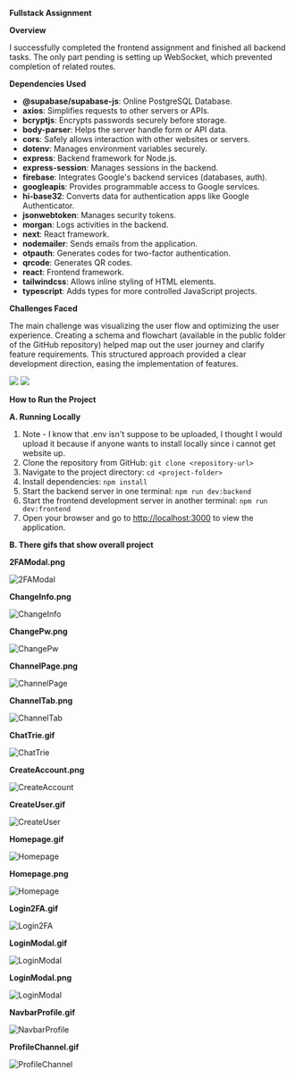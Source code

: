 <p><strong>Fullstack Assignment</strong></p>

<p><strong>Overview</strong></p>

<p>I successfully completed the frontend assignment and finished all backend tasks. The only part pending is setting up WebSocket, which prevented completion of related routes.</p>

<p><strong>Dependencies Used</strong></p>

<ul>
  <li><strong>@supabase/supabase-js</strong>: Online PostgreSQL Database.</li>
  <li><strong>axios</strong>: Simplifies requests to other servers or APIs.</li>
  <li><strong>bcryptjs</strong>: Encrypts passwords securely before storage.</li>
  <li><strong>body-parser</strong>: Helps the server handle form or API data.</li>
  <li><strong>cors</strong>: Safely allows interaction with other websites or servers.</li>
  <li><strong>dotenv</strong>: Manages environment variables securely.</li>
  <li><strong>express</strong>: Backend framework for Node.js.</li>
  <li><strong>express-session</strong>: Manages sessions in the backend.</li>
  <li><strong>firebase</strong>: Integrates Google's backend services (databases, auth).</li>
  <li><strong>googleapis</strong>: Provides programmable access to Google services.</li>
  <li><strong>hi-base32</strong>: Converts data for authentication apps like Google Authenticator.</li>
  <li><strong>jsonwebtoken</strong>: Manages security tokens.</li>
  <li><strong>morgan</strong>: Logs activities in the backend.</li>
  <li><strong>next</strong>: React framework.</li>
  <li><strong>nodemailer</strong>: Sends emails from the application.</li>
  <li><strong>otpauth</strong>: Generates codes for two-factor authentication.</li>
  <li><strong>qrcode</strong>: Generates QR codes.</li>
  <li><strong>react</strong>: Frontend framework.</li>
  <li><strong>tailwindcss</strong>: Allows inline styling of HTML elements.</li>
  <li><strong>typescript</strong>: Adds types for more controlled JavaScript projects.</li>
</ul>

<p><strong>Challenges Faced</strong></p>

<p>The main challenge was visualizing the user flow and optimizing the user experience. Creating a schema and flowchart (available in the public folder of the GitHub repository) helped map out the user journey and clarify feature requirements. This structured approach provided a clear development direction, easing the implementation of features.</p>
<img src ="./public/Frontend.PNG"/>
<img src = "./public/Database%20schema.PNG"/>
<p><strong>How to Run the Project</strong></p>

<p><strong>A. Running Locally</strong></p>

<ol>
  <li> Note - I know that .env isn't suppose to be uploaded, I thought I would upload it because if anyone wants to install locally since i cannot get website up. </li>
  <li>Clone the repository from GitHub: <code>git clone &lt;repository-url&gt;</code></li>
  <li>Navigate to the project directory: <code>cd &lt;project-folder&gt;</code></li>
  <li>Install dependencies: <code>npm install</code></li>
  <li>Start the backend server in one terminal: <code>npm run dev:backend</code></li>
  <li>Start the frontend development server in another terminal: <code>npm run dev:frontend</code></li>
  <li>Open your browser and go to <a href="http://localhost:3000">http://localhost:3000</a> to view the application.</li>
</ol>

<p><strong>B. There gifs that show overall project </strong></p>

<p><strong>2FAModal.png</strong></p>
<img src="./public/images/2FAModal.png" alt="2FAModal" />

<p><strong>ChangeInfo.png</strong></p>
<img src="./public/images/ChangeInfo.png" alt="ChangeInfo" />

<p><strong>ChangePw.png</strong></p>
<img src="./public/images/ChangePw.png" alt="ChangePw" />

<p><strong>ChannelPage.png</strong></p>
<img src="./public/images/ChannelPage.png" alt="ChannelPage" />

<p><strong>ChannelTab.png</strong></p>
<img src="./public/images/ChannelTab.png" alt="ChannelTab" />

<p><strong>ChatTrie.gif</strong></p>
<img src="./public/images/ChatTrie.gif" alt="ChatTrie" />

<p><strong>CreateAccount.png</strong></p>
<img src="./public/images/CreateAccount.png" alt="CreateAccount" />

<p><strong>CreateUser.gif</strong></p>
<img src="./public/images/CreateUser.gif" alt="CreateUser" />

<p><strong>Homepage.gif</strong></p>
<img src="./public/images/Homepage.gif" alt="Homepage" />

<p><strong>Homepage.png</strong></p>
<img src="./public/images/Homepage.png" alt="Homepage" />

<p><strong>Login2FA.gif</strong></p>
<img src="./public/images/Login2FA.gif" alt="Login2FA" />

<p><strong>LoginModal.gif</strong></p>
<img src="./public/images/LoginModal.gif" alt="LoginModal" />

<p><strong>LoginModal.png</strong></p>
<img src="./public/images/LoginModal.png" alt="LoginModal" />

<p><strong>NavbarProfile.gif</strong></p>
<img src="./public/images/NavbarProfile.gif" alt="NavbarProfile" />

<p><strong>ProfileChannel.gif</strong></p>
<img src="./public/images/ProfileChannel.gif" alt="ProfileChannel" />

